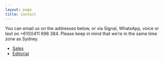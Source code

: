 ```yaml
---
layout: page
title: Contact
---
```


You can email us on the addresses below, or via Signal, WhatsApp, voice or text on +61(0)411 696 384. Please keep in mind that we’re in the same time zone as Sydney.

* [Sales](mailto:sales@risky.biz)
* [Editorial](mailto:editorial@risky.biz)
